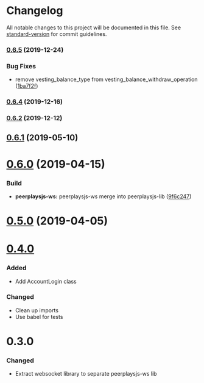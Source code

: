 # Changelog

All notable changes to this project will be documented in this file. See [standard-version](https://github.com/conventional-changelog/standard-version) for commit guidelines.

### [0.6.5](https://github.com/peerplays-network/peerplaysjs-lib/compare/v0.6.0...v0.6.5) (2019-12-24)


### Bug Fixes

* remove vesting_balance_type from vesting_balance_withdraw_operation ([1ba7f2f](https://github.com/peerplays-network/peerplaysjs-lib/commit/1ba7f2f810bbf48c6cca88a4cd4869ed7d034c6b))

### [0.6.4](https://github.com/peerplays-network/peerplaysjs-lib/compare/v0.6.2...v0.6.4) (2019-12-16)

### [0.6.2](https://github.com/peerplays-network/peerplaysjs-lib/compare/v0.6.0...v0.6.2) (2019-12-12)

<a name="0.6.1"></a>
## [0.6.1](https://github.com/peerplays-network/peerplaysjs-lib/compare/v0.6.0...v0.6.1) (2019-05-10)


<a name="0.6.0"></a>
# [0.6.0](https://github.com/peerplays-network/peerplaysjs-lib/compare/v0.5.0...v0.6.0) (2019-04-15)

### Build

* **peerplaysjs-ws:** peerplaysjs-ws merge into peerplaysjs-lib ([9f6c247](https://github.com/peerplays-network/peerplaysjs-lib/commit/9f6c247))

<a name="0.5.0"></a>
# [0.5.0](https://github.com/peerplays-network/peerplaysjs-lib/compare/v0.4.25...v0.5.0) (2019-04-05)

<a name="0.4.0"></a>
# [0.4.0](https://github.com/peerplays-network/peerplaysjs-lib/compare/v0.3.0...v0.4.0)

### Added

- Add AccountLogin class

### Changed

- Clean up imports
- Use babel for tests

<a name="0.3.0"></a>
# 0.3.0

### Changed
- Extract websocket library to separate peerplaysjs-ws lib
